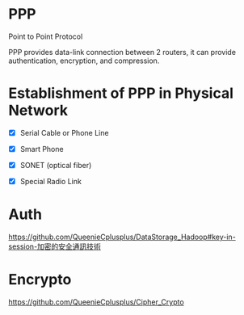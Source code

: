 # PPP
Point to Point Protocol

PPP provides data-link connection between 2 routers, it can provide authentication, encryption, and compression.

# Establishment of PPP in Physical Network

- [x] Serial Cable or Phone Line

- [x] Smart Phone

- [x] SONET (optical fiber)

- [x] Special Radio Link

# Auth

https://github.com/QueenieCplusplus/DataStorage_Hadoop#key-in-session-加密的安全通訊技術


# Encrypto 

https://github.com/QueenieCplusplus/Cipher_Crypto
